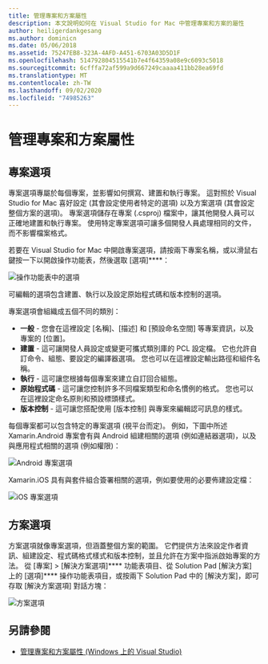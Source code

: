 ```yaml
---
title: 管理專案和方案屬性
description: 本文說明如何在 Visual Studio for Mac 中管理專案和方案的屬性
author: heiligerdankgesang
ms.author: dominicn
ms.date: 05/06/2018
ms.assetid: 75247EB8-323A-4AFD-A451-6703A03D5D1F
ms.openlocfilehash: 514792804515541b7e4f64359a08e9c6093c5018
ms.sourcegitcommit: 6cfffa72af599a9d667249caaaa411bb28ea69fd
ms.translationtype: MT
ms.contentlocale: zh-TW
ms.lasthandoff: 09/02/2020
ms.locfileid: "74985263"
---
```

# <a name="managing-project-and-solution-properties"></a>管理專案和方案屬性

## <a name="project-options"></a>專案選項

專案選項專屬於每個專案，並影響如何撰寫、建置和執行專案。 這對照於 Visual Studio for Mac 喜好設定 (其會設定使用者特定的選項) 以及方案選項 (其會設定整個方案的選項)。 專案選項儲存在專案 (.csproj) 檔案中，讓其他開發人員可以正確地建置和執行專案。 使用特定專案選項可讓多個開發人員處理相同的文件，而不影響檔案格式。

若要在 Visual Studio for Mac 中開啟專案選項，請按兩下專案名稱，或以滑鼠右鍵按一下以開啟操作功能表，然後選取 [選項]****：

![操作功能表中的選項](media/projects-and-solutions-image2.png)

可編輯的選項包含建置、執行以及設定原始程式碼和版本控制的選項。

專案選項會組織成五個不同的類別：

* **一般** - 您會在這裡設定 [名稱]、[描述] 和 [預設命名空間] 等專案資訊，以及專案的 [位置]。
* **建置** - 這可讓開發人員設定或變更可攜式類別庫的 PCL 設定檔。 它也允許自訂命令、組態、要設定的編譯器選項。 您也可以在這裡設定輸出路徑和組件名稱。
* **執行** - 這可讓您根據每個專案來建立自訂回合組態。
* **原始程式碼** - 這可讓您控制許多不同檔案類型和命名慣例的格式。 您也可以在這裡設定命名原則和預設標頭樣式。
* **版本控制** - 這可讓您搭配使用 [版本控制] 與專案來編輯認可訊息的樣式。

每個專案都可以包含特定的專案選項 (視平台而定)。 例如，下圖中所述 Xamarin.Android 專案會有與 Android 組建相關的選項 (例如連結器選項)，以及與應用程式相關的選項 (例如權限)：

![Android 專案選項](media/projects-and-solutions-image5.png)

Xamarin.iOS 具有與套件組合簽署相關的選項，例如要使用的必要佈建設定檔：

![iOS 專案選項](media/projects-and-solutions-image6.png)

## <a name="solution-options"></a>方案選項

方案選項就像專案選項，但涵蓋整個方案的範圍。 它們提供方法來設定作者資訊、組建設定、程式碼格式樣式和版本控制，並且允許在方案中指派啟始專案的方法。  從 [專案] > [解決方案選項]**** 功能表項目、從 Solution Pad [解決方案] 上的 [選項]**** 操作功能表項目，或按兩下 Solution Pad 中的 [解決方案]，即可存取 [解決方案選項] 對話方塊：

![方案選項](media/projects-and-solutions-image7.png)

## <a name="see-also"></a>另請參閱

* [管理專案和方案屬性 (Windows 上的 Visual Studio)](/visualstudio/ide/managing-project-and-solution-properties)